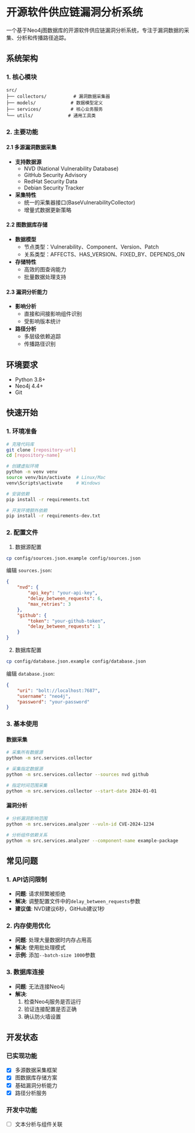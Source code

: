 # 开源软件供应链漏洞分析系统

一个基于Neo4j图数据库的开源软件供应链漏洞分析系统，专注于漏洞数据的采集、分析和传播路径追踪。

## 系统架构

### 1. 核心模块
```
src/
├── collectors/          # 漏洞数据采集器
├── models/             # 数据模型定义
├── services/           # 核心业务服务
└── utils/             # 通用工具类
```

### 2. 主要功能

#### 2.1 多源漏洞数据采集
- **支持数据源**
  - NVD (National Vulnerability Database)
  - GitHub Security Advisory
  - RedHat Security Data
  - Debian Security Tracker
- **采集特性**
  - 统一的采集器接口(BaseVulnerabilityCollector)
  - 增量式数据更新策略

#### 2.2 图数据库存储
- **数据模型**
  - 节点类型：Vulnerability、Component、Version、Patch
  - 关系类型：AFFECTS、HAS_VERSION、FIXED_BY、DEPENDS_ON
- **存储特性**
  - 高效的图查询能力
  - 批量数据处理支持

#### 2.3 漏洞分析能力
- **影响分析**
  - 直接和间接影响组件识别
  - 受影响版本统计
- **路径分析**
  - 多层级依赖追踪
  - 传播路径识别


## 环境要求

- Python 3.8+
- Neo4j 4.4+
- Git

## 快速开始

### 1. 环境准备
```bash
# 克隆代码库
git clone [repository-url]
cd [repository-name]

# 创建虚拟环境
python -m venv venv
source venv/bin/activate  # Linux/Mac
venv\Scripts\activate     # Windows

# 安装依赖
pip install -r requirements.txt

# 开发环境额外依赖
pip install -r requirements-dev.txt
```

### 2. 配置文件
1. 数据源配置
```bash
cp config/sources.json.example config/sources.json
```

编辑 `sources.json`:
```json
{
    "nvd": {
        "api_key": "your-api-key",
        "delay_between_requests": 6,
        "max_retries": 3
    },
    "github": {
        "token": "your-github-token",
        "delay_between_requests": 1
    }
}
```

2. 数据库配置
```bash
cp config/database.json.example config/database.json
```

编辑 `database.json`:
```json
{
    "uri": "bolt://localhost:7687",
    "username": "neo4j",
    "password": "your-password"
}
```

### 3. 基本使用

#### 数据采集
```bash
# 采集所有数据源
python -m src.services.collector

# 采集指定数据源
python -m src.services.collector --sources nvd github

# 指定时间范围采集
python -m src.services.collector --start-date 2024-01-01
```

#### 漏洞分析
```bash
# 分析漏洞影响范围
python -m src.services.analyzer --vuln-id CVE-2024-1234

# 分析组件依赖关系
python -m src.services.analyzer --component-name example-package
```

## 常见问题

### 1. API访问限制
- **问题**: 请求频繁被拒绝
- **解决**: 调整配置文件中的`delay_between_requests`参数
- **建议值**: NVD建议6秒，GitHub建议1秒

### 2. 内存使用优化
- **问题**: 处理大量数据时内存占用高
- **解决**: 使用批处理模式
- **示例**: 添加`--batch-size 1000`参数

### 3. 数据库连接
- **问题**: 无法连接Neo4j
- **解决**:
  1. 检查Neo4j服务是否运行
  2. 验证连接配置是否正确
  3. 确认防火墙设置

## 开发状态

### 已实现功能
- [x] 多源数据采集框架
- [x] 图数据库存储方案
- [x] 基础漏洞分析能力
- [x] 路径分析服务

### 开发中功能
- [ ] 文本分析与组件关联


